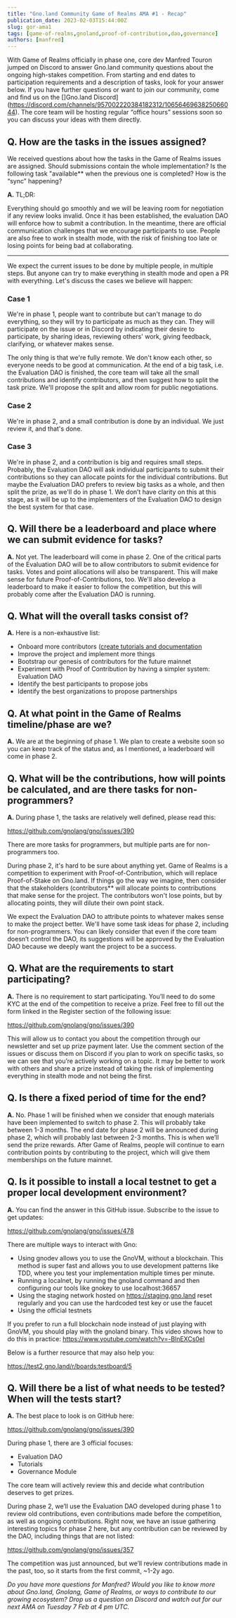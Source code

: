 ```yaml
---
title: "Gno.land Community Game of Realms AMA #1 - Recap"
publication_date: 2023-02-03T15:44:00Z
slug: gor-ama1
tags: [game-of-realms,gnoland,proof-of-contribution,dao,governance]
authors: [manfred]
---
```


With Game of Realms officially in phase one, core dev Manfred Touron jumped on Discord to answer Gno.land community questions about the ongoing high-stakes competition. From starting and end dates to participation requirements and a description of tasks, look for your answer below. If you have further questions or want to join our community, come and find us on the []Gno.land Discord](https://discord.com/channels/957002220384182312/1065646963825066044). The core team will be hosting regular “office hours” sessions soon so you can discuss your ideas with them directly.

## Q. How are the tasks in the issues assigned?

We received questions about how the tasks in the Game of Realms issues are assigned. Should submissions contain the whole implementation? Is the following task "available** when the previous one is completed? How is the “sync” happening?

**A.** TL;DR:

Everything should go smoothly and we will be leaving room for negotiation if any review looks invalid. Once it has been established, the evaluation DAO will enforce how to submit a contribution. In the meantime, there are official communication challenges that we encourage participants to use. People are also free to work in stealth mode, with the risk of finishing too late or losing points for being bad at collaborating.

----

We expect the current issues to be done by multiple people, in multiple steps. But anyone can try to make everything in stealth mode and open a PR with everything. Let's discuss the cases we believe will happen:

### Case 1

We're in phase 1, people want to contribute but can't manage to do everything, so they will try to participate as much as they can. They will participate on the issue or in Discord by indicating their desire to participate, by sharing ideas, reviewing others' work, giving feedback, clarifying, or whatever makes sense.

The only thing is that we're fully remote. We don't know each other, so everyone needs to be good at communication. At the end of a big task, i.e. the Evaluation DAO is finished, the core team will take all the small contributions and identify contributors, and then suggest how to split the task prize. We'll propose the split and allow room for public negotiations.

### Case 2

We're in phase 2, and a small contribution is done by an individual. We just review it, and that's done.

### Case 3

We're in phase 2, and a contribution is big and requires small steps. Probably, the Evaluation DAO will ask individual participants to submit their contributions so they can allocate points for the individual contributions. But maybe the Evaluation DAO prefers to review big tasks as a whole, and then split the prize, as we'll do in phase 1. We don’t have clarity on this at this stage, as it will be up to the implementers of the Evaluation DAO to design the best system for that case.

## Q. Will there be a leaderboard and place where we can submit evidence for tasks?

**A.** Not yet. The leaderboard will come in phase 2. One of the critical parts of the Evaluation DAO will be to allow contributors to submit evidence for tasks. Votes and point allocations will also be transparent. This will make sense for future Proof-of-Contributions, too. We'll also develop a leaderboard to make it easier to follow the competition, but this will probably come after the Evaluation DAO is running.

## Q. What will the overall tasks consist of?

**A.** Here is a non-exhaustive list:

* Onboard more contributors ([create tutorials and documentation](https://github.com/gnolang/gno/issues/408)
* Improve the project and implement more things
* Bootstrap our genesis of contributors for the future mainnet
* Experiment with Proof of Contribution by having a simpler system: Evaluation DAO
* Identify the best participants to propose jobs
* Identify the best organizations to propose partnerships

## Q. At what point in the Game of Realms timeline/phase are we?

**A.** We are at the beginning of phase 1. We plan to create a website soon so you can keep track of the status and, as I mentioned, a leaderboard will come in phase 2.

## Q. What will be the contributions, how will points be calculated, and are there tasks for non-programmers?

**A.** During phase 1, the tasks are relatively well defined, please read this:

https://github.com/gnolang/gno/issues/390

There are more tasks for programmers, but multiple parts are for non-programmers too.

During phase 2, it's hard to be sure about anything yet. Game of Realms is a competition to experiment with Proof-of-Contribution, which will replace Proof-of-Stake on Gno.land. If things go the way we imagine, then consider that the stakeholders (contributors** will allocate points to contributions that make sense for the project. The contributors won't lose points, but by allocating points, they will dilute their own point stack.

We expect the Evaluation DAO to attribute points to whatever makes sense to make the project better. We'll have some task ideas for phase 2, including for non-programmers. You can likely consider that even if the core team doesn’t control the DAO, its suggestions will be approved by the Evaluation DAO because we deeply want the project to be a success.

## Q. What are the requirements to start participating?

**A.** There is no requirement to start participating. You’ll need to do some KYC at the end of the competition to receive a prize. Feel free to fill out the form linked in the Register section of the following issue:

https://github.com/gnolang/gno/issues/390

This will allow us to contact you about the competition through our newsletter and set up prize payment later. Use the comment section of the issues or discuss them on Discord if you plan to work on specific tasks, so we can see that you’re actively working on a topic. It may be better to work with others and share a prize instead of taking the risk of implementing everything in stealth mode and not being the first.

## Q. Is there a fixed period of time for the end?

**A.** No. Phase 1 will be finished when we consider that enough materials have been implemented to switch to phase 2. This will probably take between 1-3 months. The end date for phase 2 will be announced during phase 2, which will probably last between 2-3 months. This is when we’ll send the prize rewards. After Game of Realms, people will continue to earn contribution points by contributing to the project, which will give them memberships on the future mainnet.

## Q. Is it possible to install a local testnet to get a proper local development environment?

**A.** You can find the answer in this GitHub issue. Subscribe to the issue to get updates:

https://github.com/gnolang/gno/issues/478

There are multiple ways to interact with Gno:

* Using gnodev allows you to use the GnoVM, without a blockchain. This method is super fast and allows you to use development patterns like TDD, where you test your implementation multiple times per minute.
* Running a localnet, by running the gnoland command and then configuring our tools like gnokey to use localhost:36657
* Using the staging network hosted on https://staging.gno.land reset regularly and you can use the hardcoded test key or use the faucet
* Using the official testnets

If you prefer to run a full blockchain node instead of just playing with GnoVM, you should play with the gnoland binary. This video shows how to do this in practice:
https://www.youtube.com/watch?v=-BlnEXCs0eI

Below is a further resource that may also help you:

https://test2.gno.land/r/boards:testboard/5

## Q. Will there be a list of what needs to be tested? When will the tests start?

**A.** The best place to look is on GitHub here:

https://github.com/gnolang/gno/issues/390

During phase 1, there are 3 official focuses:

- Evaluation DAO
- Tutorials
- Governance Module

The core team will actively review this and decide what contribution deserves to get prizes.

During phase 2, we’ll use the Evaluation DAO developed during phase 1 to review old contributions, even contributions made before the competition, as well as ongoing contributions. Right now, we have an issue gathering interesting topics for phase 2 here, but any contribution can be reviewed by the DAO, including things that are not listed:

https://github.com/gnolang/gno/issues/357

The competition was just announced, but we’ll review contributions made in the past, too, so it starts from the first commit, ~1-2y ago.

_Do you have more questions for Manfred? Would you like to know more about Gno.land, Gnolang, Game of Realms, or ways to contribute to our growing ecosystem? Drop us a question on Discord and watch out for our next AMA on Tuesday 7 Feb at 4 pm UTC._
